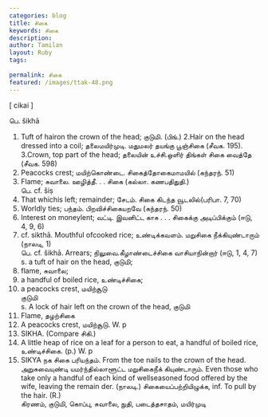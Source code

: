 ```yaml
---
categories: blog
title: சிகை
keywords: சிகை
description: 
author: Tamilan
layout: Ruby
tags: 
 
permalink: சிகை
featured: /images/ttak-48.png
---
```

  
[ cikai ]  
  
பெ. šikhā  
1. Tuft of hairon the crown of the head; குடுமி. (பிங்.) 2.Hair on the head dressed into a coil; தலைமயிர்முடி. மதுமலர் தயங்கு பூஞ்சிகை (சீவக. 195). 3.Crown, top part of the head; தலையின் உச்சி.ஒளிர் திங்கள் சிகை வைத்தே (சீவக. 598)  
4. Peacocks crest; மயிற்கொண்டை. சிகைத்தோகைமாமயில் (கந்தரந். 51)  
5. Flame; சுவாலை. ஊழித்தீ. . . சிகை (கல்லா. கணபதிதுதி.)  
பெ. cf. šiṣ  
1. That whichis left; remainder; சேடம். சிகை கிடந்த வூடலில்(பரிபா. 7, 70)  
2. Worldly ties; பந்தம். பிறவிச்சிகையறவே (கந்தரந். 50)  
3. Interest on moneylent; வட்டி. இவனிட்ட காசு . . . சிகைக்கு அடிப்பிக்கும் (ஈடு, 4, 9, 6)  
4. cf. sikthā. Mouthful ofcooked rice; உண்டிக்கவளம். மறுசிகை நீக்கியுண்டாரும் (நாலடி, 1)  
பெ. cf. šikhā. Arrears; நிலுவை.கீழாண்டைச்சிகை வாசியாநின்றார் (ஈடு, 1, 4, 7)  
s. a tuft of hair on the head, குடுமி;  
2. flame, சுவாலை;  
3. a handful of boiled rice, உண்டிச்சிகை;  
4. a peacocks crest, மயிற்சூடு  
குடுமி  
s. A lock of hair left on the crown of the head, குடுமி  
2. Flame, தழற்சிகை  
3. A peacocks crest, மயிற்சூடு. W. p  
842. SIKHA. (Compare சிகி.)  
4. A little heap of rice on a leaf for a person to eat, a handful of boiled rice, உண்டிச்சிகை. (p.) W. p  
923. SIKYA நக சிகை பரியந்தம். From the toe nails to the crown of the head. அறுசுவையுண்டி யமர்ந்தில்லாளூட்ட மறுசிகைநீக் கியுண்டாரும். Even those who take only a handful of each kind of wellseasoned food offered by the wife, leaving the remain der. (நாலடி.) சிகையைப்பற்றியிழுக்க, inf. To pull by the hair. (R.)  
கிரணம், குடுமி, கொப்பு, சுவாலை, நுதி, படைத்தசாதம், மயிர்முடி